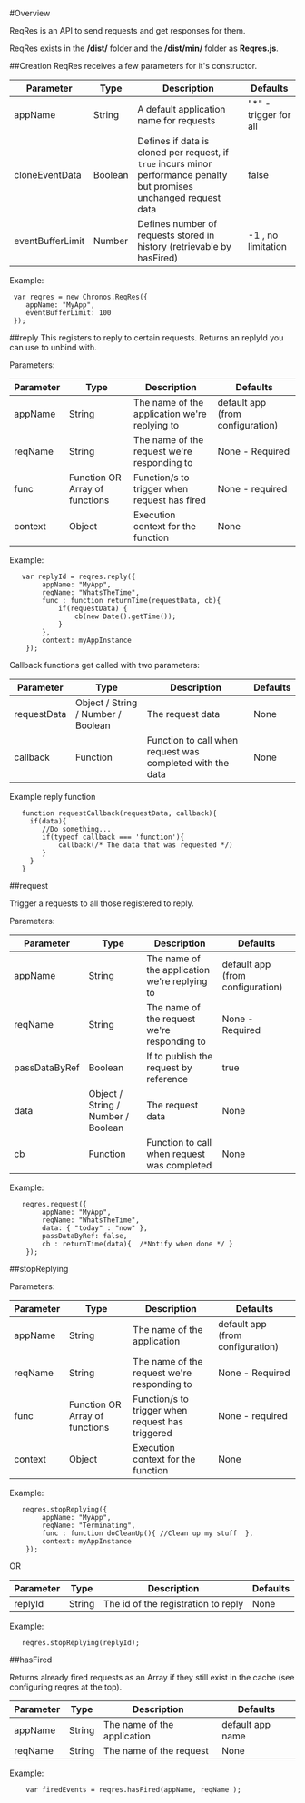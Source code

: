 #Overview

ReqRes is an API to send requests and get responses for them.

ReqRes exists in the <b>/dist/</b> folder and the <b>/dist/min/</b> folder as <b>Reqres.js</b>.

##Creation
ReqRes receives a few parameters for it's constructor.

| Parameter | Type | Description |  Defaults |
| ---       | ---  | ---         | ---       |
| appName | String | A default application name for requests | "*" - trigger for all |
| cloneEventData | Boolean | Defines if data is cloned per request, if ```true``` incurs minor performance penalty but promises unchanged request data | false |
| eventBufferLimit | Number | Defines number of requests stored in history (retrievable by hasFired) | -1 , no limitation |

Example:
```
 var reqres = new Chronos.ReqRes({
    appName: "MyApp",
    eventBufferLimit: 100
 });
 ```


##reply
This registers to reply to certain requests.
Returns an replyId you can use to unbind with.

Parameters:

| Parameter | Type | Description |  Defaults |
| ---       | ---  | ---         | ---       |
| appName | String | The name of the application we're replying to | default app (from configuration) |
| reqName | String | The name of the request we're responding to | None - Required |
| func | Function OR Array of functions | Function/s to trigger when request has fired | None - required |
| context | Object | Execution context for the function | None |

Example:
```
   var replyId = reqres.reply({
        appName: "MyApp",
        reqName: "WhatsTheTime",
        func : function returnTime(requestData, cb){
            if(requestData) {
                cb(new Date().getTime());
            }
        },
        context: myAppInstance
    });
```

Callback functions get called with two parameters:

| Parameter | Type | Description |  Defaults |
| ---       | ---  | ---         | ---       |
| requestData | Object / String / Number / Boolean | The request data | None |
| callback | Function | Function to call when request was completed with the data |  None |

Example reply function
```
   function requestCallback(requestData, callback){
     if(data){
        //Do something...
        if(typeof callback === 'function'){
            callback(/* The data that was requested */)
        }
     }
   }
```

##request

Trigger a requests to all those registered to reply.

Parameters:

| Parameter | Type | Description |  Defaults |
| ---       | ---  | ---         | ---       |
| appName | String | The name of the application we're replying to | default app (from configuration) |
| reqName | String | The name of the request we're responding to | None - Required |
| passDataByRef | Boolean | If to publish the request by reference | true |
| data | Object / String / Number / Boolean | The request data | None |
| cb | Function | Function to call when request was completed |  None |

Example:
```
   reqres.request({
        appName: "MyApp",
        reqName: "WhatsTheTime",
        data: { "today" : "now" },
        passDataByRef: false,
        cb : returnTime(data){  /*Notify when done */ }
    });
```

##stopReplying

Parameters:

| Parameter | Type | Description |  Defaults |
| ---       | ---  | ---         | ---       |
| appName | String | The name of the application| default app (from configuration) |
| reqName | String | The name of the request we're responding to | None - Required |
| func | Function OR Array of functions | Function/s to trigger when request has triggered | None - required |
| context | Object | Execution context for the function | None |

Example:
```
   reqres.stopReplying({
        appName: "MyApp",
        reqName: "Terminating",
        func : function doCleanUp(){ //Clean up my stuff  },
        context: myAppInstance
    });
```

OR

| Parameter | Type | Description |  Defaults |
| ---       | ---  | ---         | ---       |
| replyId | String | The id of the registration to reply | None |

Example:
```
   reqres.stopReplying(replyId);
```

##hasFired

Returns already fired requests as an Array if they still exist in the cache (see configuring reqres at the top).

| Parameter | Type | Description |  Defaults |
| ---       | ---  | ---         | ---       |
| appName | String | The name of the application | default app name |
| reqName | String | The name of the request | None |

Example:

```
    var firedEvents = reqres.hasFired(appName, reqName );

```


